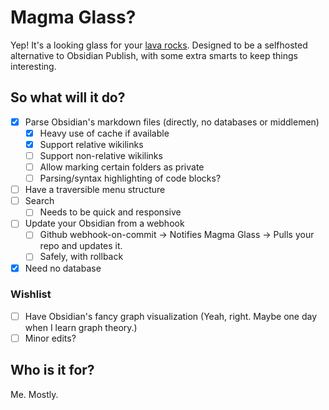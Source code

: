 # Magma Glass?
Yep! It's a looking glass for your [lava rocks](https://en.wikipedia.org/wiki/Obsidian). Designed to be a selfhosted alternative to Obsidian Publish, with some extra smarts to keep things interesting.

## So what will it do?
- [x] Parse Obsidian's markdown files (directly, no databases or middlemen)
  - [x] Heavy use of cache if available
  - [x] Support relative wikilinks
  - [ ] Support non-relative wikilinks
  - [ ] Allow marking certain folders as private
  - [ ] Parsing/syntax highlighting of code blocks?
- [ ] Have a traversible menu structure
- [ ] Search
  - [ ] Needs to be quick and responsive
- [ ] Update your Obsidian from a webhook
  - [ ] Github webhook-on-commit -> Notifies Magma Glass -> Pulls your repo and updates it.
  - [ ] Safely, with rollback
- [x] Need no database

### Wishlist
- [ ] Have Obsidian's fancy graph visualization (Yeah, right. Maybe one day when I learn graph theory.)
- [ ] Minor edits?

## Who is it for?
Me. Mostly. 
